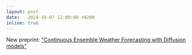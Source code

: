 ```yaml
---
layout: post
date:   2024-10-07 12:00:00 +0200
inline: true
---
```

New preprint: ["Continuous Ensemble Weather Forecasting with Diffusion models"](https://arxiv.org/abs/2410.05431)

